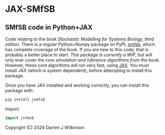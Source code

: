 # JAX-SMfSB

## SMfSB code in Python+JAX

Code relating to the book *Stochastic Modelling for Systems Biology, third edition*.
There is a regular Python+Numpy package on PyPI, [smfsb](https://pypi.org/project/smfsb/), which has complete coverage of the book. If you are new to this code, that is probably a better place to start.
*This package is currently a WIP*, but will only ever cover the *core simulation and inference algorithms from the book*. However, these core algorithms will run very fast, using [JAX](https://jax.readthedocs.io/). You must install JAX (which is system dependent), before attempting to install this package.

Once you have JAX installed and working correctly, you can install this package with:
```bash
pip install jsmfsb
```



Import:
```python
import jsfmsb
```




Copyright (C) 2024 Darren J Wilkinson


